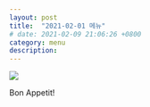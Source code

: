 ```yaml
---
layout: post
title:  "2021-02-01 메뉴"
# date: 2021-02-09 21:06:26 +0800
category: menu
description: 
---
```



![]({{site.baseurl}}/assets/menu/2021-02-01.png)

Bon Appetit!

